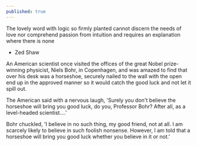 ```yaml
---
published: true
---
```


The lovely word
with logic so firmly planted
cannot discern
the needs of love
nor comprehend passion from intuition
and requires an explanation
where there is none
- Zed Shaw


An American scientist once visited the offices of the great Nobel prize-winning physicist, Niels Bohr, in Copenhagen, and was amazed to find that over his desk was a horseshoe, securely nailed to the wall with the open end up in the approved manner so it would catch the good luck and not let it spill out.

The American said with a nervous laugh, 'Surely you don't believe the horseshoe will bring you good luck, do you, Professor Bohr? After all, as a level-headed scientist....'

Bohr chuckled, 'I believe in no such thing, my good friend, not at all. I am scarcely likely to believe in such foolish nonsense. However, I am told that a horseshoe will bring you good luck whether you believe in it or not.'
